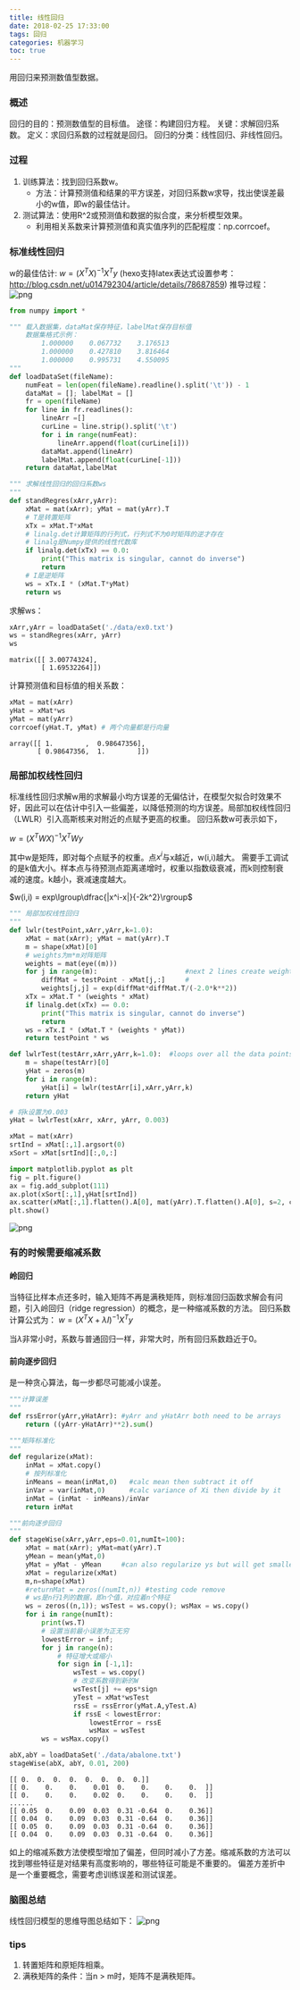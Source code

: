 ```yaml
---
title: 线性回归
date: 2018-02-25 17:33:00
tags: 回归
categories: 机器学习
toc: true
---
```



用回归来预测数值型数据。
<!--more-->

### 概述
回归的目的：预测数值型的目标值。
途径：构建回归方程。
关键：求解回归系数。
定义：求回归系数的过程就是回归。
回归的分类：线性回归、非线性回归。

### 过程
1. 训练算法：找到回归系数w。
    * 方法：计算预测值和结果的平方误差，对回归系数w求导，找出使误差最小的w值，即w的最佳估计。
2. 测试算法：使用R^2或预测值和数据的拟合度，来分析模型效果。
    * 利用相关系数来计算预测值和真实值序列的匹配程度：np.corrcoef。

### 标准线性回归

w的最佳估计: $w = (X^T X)^{-1}X^T y$
(hexo支持latex表达式设置参考：http://blog.csdn.net/u014792304/article/details/78687859)
推导过程：
![png](/images/posts/2018.2.25/process.jpg)



```python
from numpy import *

""" 载入数据集，dataMat保存特征，labelMat保存目标值
    数据集格式示例：
        1.000000	0.067732	3.176513
        1.000000	0.427810	3.816464
        1.000000	0.995731	4.550095
"""
def loadDataSet(fileName):      
    numFeat = len(open(fileName).readline().split('\t')) - 1
    dataMat = []; labelMat = []
    fr = open(fileName)
    for line in fr.readlines():
        lineArr =[]
        curLine = line.strip().split('\t')
        for i in range(numFeat):
            lineArr.append(float(curLine[i]))
        dataMat.append(lineArr)
        labelMat.append(float(curLine[-1]))
    return dataMat,labelMat

""" 求解线性回归的回归系数ws
"""
def standRegres(xArr,yArr):
    xMat = mat(xArr); yMat = mat(yArr).T
    # T是转置矩阵
    xTx = xMat.T*xMat
    # linalg.det计算矩阵的行列式，行列式不为0时矩阵的逆才存在
    # linalg是Numpy提供的线性代数库
    if linalg.det(xTx) == 0.0:
        print("This matrix is singular, cannot do inverse")
        return
    # I是逆矩阵
    ws = xTx.I * (xMat.T*yMat)
    return ws
```

求解ws：


```python
xArr,yArr = loadDataSet('./data/ex0.txt')
ws = standRegres(xArr, yArr)
ws
```




    matrix([[ 3.00774324],
            [ 1.69532264]])



计算预测值和目标值的相关系数：


```python
xMat = mat(xArr)
yHat = xMat*ws
yMat = mat(yArr)
corrcoef(yHat.T, yMat) # 两个向量都是行向量
```




    array([[ 1.        ,  0.98647356],
           [ 0.98647356,  1.        ]])



### 局部加权线性回归

标准线性回归求解w用的求解最小均方误差的无偏估计，在模型欠拟合时效果不好，因此可以在估计中引入一些偏差，以降低预测的均方误差。局部加权线性回归（LWLR）引入高斯核来对附近的点赋予更高的权重。
回归系数w可表示如下，

$w = (X^T WX)^{-1}X^T Wy$

其中w是矩阵，即对每个点赋予的权重。点$x^i$与x越近，w(i,i)越大。
需要手工调试的是k值大小。样本点与待预测点距离递增时，权重以指数级衰减，而k则控制衰减的速度。k越小，衰减速度越大。

$w(i,i) = exp\lgroup\dfrac{|x^i-x|}{-2k^2}\rgroup$


```python
""" 局部加权线性回归
"""
def lwlr(testPoint,xArr,yArr,k=1.0):
    xMat = mat(xArr); yMat = mat(yArr).T
    m = shape(xMat)[0]
    # weights为m*m对阵矩阵
    weights = mat(eye((m)))
    for j in range(m):                      #next 2 lines create weights matrix
        diffMat = testPoint - xMat[j,:]     #
        weights[j,j] = exp(diffMat*diffMat.T/(-2.0*k**2))
    xTx = xMat.T * (weights * xMat)
    if linalg.det(xTx) == 0.0:
        print("This matrix is singular, cannot do inverse")
        return
    ws = xTx.I * (xMat.T * (weights * yMat))
    return testPoint * ws

def lwlrTest(testArr,xArr,yArr,k=1.0):  #loops over all the data points and applies lwlr to each one
    m = shape(testArr)[0]
    yHat = zeros(m)
    for i in range(m):
        yHat[i] = lwlr(testArr[i],xArr,yArr,k)
    return yHat

```


```python
# 将k设置为0.003
yHat = lwlrTest(xArr, xArr, yArr, 0.003)

xMat = mat(xArr)
srtInd = xMat[:,1].argsort(0)
xSort = xMat[srtInd][:,0,:]

import matplotlib.pyplot as plt
fig = plt.figure()
ax = fig.add_subplot(111)
ax.plot(xSort[:,1],yHat[srtInd])
ax.scatter(xMat[:,1].flatten().A[0], mat(yArr).T.flatten().A[0], s=2, c='red')
plt.show()
```


![png](/images/posts/2018.2.25/output_9_0.png)


### 有的时候需要缩减系数
#### 岭回归

当特征比样本点还多时，输入矩阵不再是满秩矩阵，则标准回归函数求解会有问题，引入岭回归（ridge regression）的概念，是一种缩减系数的方法。
回归系数计算公式为：
$w = (X^T X + 	\lambda I)^{-1}X^T y$

当$\lambda$非常小时，系数与普通回归一样，非常大时，所有回归系数趋近于0。

#### 前向逐步回归
是一种贪心算法，每一步都尽可能减小误差。


```python
"""计算误差
"""
def rssError(yArr,yHatArr): #yArr and yHatArr both need to be arrays
    return ((yArr-yHatArr)**2).sum()

"""矩阵标准化
"""
def regularize(xMat):
    inMat = xMat.copy()
    # 按列标准化
    inMeans = mean(inMat,0)   #calc mean then subtract it off
    inVar = var(inMat,0)      #calc variance of Xi then divide by it
    inMat = (inMat - inMeans)/inVar
    return inMat

"""前向逐步回归
"""
def stageWise(xArr,yArr,eps=0.01,numIt=100):
    xMat = mat(xArr); yMat=mat(yArr).T
    yMean = mean(yMat,0)
    yMat = yMat - yMean     #can also regularize ys but will get smaller coef
    xMat = regularize(xMat)
    m,n=shape(xMat)
    #returnMat = zeros((numIt,n)) #testing code remove
    # ws是n行1列的数据，即n个值，对应着n个特征
    ws = zeros((n,1)); wsTest = ws.copy(); wsMax = ws.copy()
    for i in range(numIt):
        print(ws.T)
        # 设置当前最小误差为正无穷
        lowestError = inf;
        for j in range(n):
            # 特征增大或缩小
            for sign in [-1,1]:
                wsTest = ws.copy()
                # 改变系数得到新的W
                wsTest[j] += eps*sign
                yTest = xMat*wsTest
                rssE = rssError(yMat.A,yTest.A)
                if rssE < lowestError:
                    lowestError = rssE
                    wsMax = wsTest
        ws = wsMax.copy()
```


```python
abX,abY = loadDataSet('./data/abalone.txt')
stageWise(abX, abY, 0.01, 200)
```

    [[ 0.  0.  0.  0.  0.  0.  0.  0.]]
    [[ 0.    0.    0.    0.01  0.    0.    0.    0.  ]]
    [[ 0.    0.    0.    0.02  0.    0.    0.    0.  ]]
    ......
    [[ 0.05  0.    0.09  0.03  0.31 -0.64  0.    0.36]]
    [[ 0.04  0.    0.09  0.03  0.31 -0.64  0.    0.36]]
    [[ 0.05  0.    0.09  0.03  0.31 -0.64  0.    0.36]]
    [[ 0.04  0.    0.09  0.03  0.31 -0.64  0.    0.36]]


如上的缩减系数方法使模型增加了偏差，但同时减小了方差。缩减系数的方法可以找到哪些特征是对结果有高度影响的，哪些特征可能是不重要的。
偏差方差折中是一个重要概念，需要考虑训练误差和测试误差。

### 脑图总结
线性回归模型的思维导图总结如下：
![png](/images/posts/2018.2.25/lr.png)


### tips
1. 转置矩阵和原矩阵相乘。
2. 满秩矩阵的条件：当n > m时，矩阵不是满秩矩阵。
